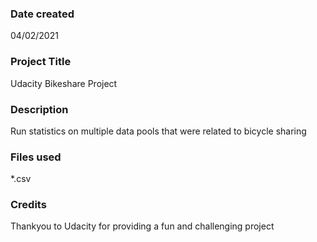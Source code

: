 ### Date created
04/02/2021

### Project Title
Udacity Bikeshare Project

### Description
Run statistics on multiple data pools that were related to bicycle sharing

### Files used
*.csv

### Credits
Thankyou to Udacity for providing a fun and challenging project

